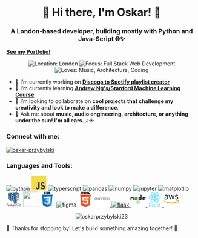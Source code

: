 <h1 align="center">👋 Hi there, I'm Oskar! 🚀</h1>
<h3 align="center">A London-based developer, building mostly with Python and Java-Script 🌐✨</h3>

**<a style="text-align:center" href="https://oskarprzybylski23.github.io/Portfolio-Website/">See my Portfolio!</a>**

<p align="center">
  <img src="https://img.shields.io/badge/Lives-London-1abc9c?style=flat-square" alt="Location: London">
  <img src="https://img.shields.io/badge/Focus-Full%20Stack%20Web%20Development-blueviolet?style=flat-square" alt="Focus: Full Stack Web Development">
  <img src="https://img.shields.io/badge/Loves-Music%20%E2%99%AB%EF%B8%8F%2C%20Architecture%20%E2%9C%A8%2C%20Coding%20%F0%9F%9A%80-ff69b4?style=flat-square" alt="Loves: Music, Architecture, Coding">
</p>

- 🔭 I’m currently working on **[Discogs to Spotify playlist creator](https://github.com/oskarprzybylski23/Discogs-Spotify-Playlist-Creator.git)**
- 🌱 I’m currently learning **[Andrew Ng's/Stanford Machine Learning Course](https://www.coursera.org/specializations/machine-learning-introduction)**
- 👯 I’m looking to collaborate on **cool projects that challenge my creativity and look to make a difference**.
- 💬 Ask me about **music, audio engineering, architecture, or anything under the sun! I'm all ears.** 🎶☀️

<h3 align="left">Connect with me:</h3>
<p align="left">
  <a href="https://linkedin.com/in/oskar-przybylski" target="_blank">
    <img src="https://raw.githubusercontent.com/rahuldkjain/github-profile-readme-generator/master/src/images/icons/Social/linked-in-alt.svg" alt="oskar-przybylski" height="30" width="40" />
  </a>
</p>

<h3 align="left">Languages and Tools:</h3>
<p align="left">
  <img src="https://cdn.jsdelivr.net/gh/devicons/devicon@latest/icons/python/python-original-wordmark.svg" alt="python" width="40" height="40"/>
  <img src="https://raw.githubusercontent.com/devicons/devicon/master/icons/javascript/javascript-original.svg" alt="javascript" width="40" height="40"/>
  <img src="https://cdn.jsdelivr.net/gh/devicons/devicon@latest/icons/typescript/typescript-original.svg" alt="typerscript" width="40" height="40"/>
  <img src="https://cdn.jsdelivr.net/gh/devicons/devicon@latest/icons/pandas/pandas-original-wordmark.svg" alt="pandas" width="40" height="40"/>
  <img src="https://cdn.jsdelivr.net/gh/devicons/devicon@latest/icons/numpy/numpy-original-wordmark.svg" alt="numpy" width="40" height="40"/>
  <img src="https://cdn.jsdelivr.net/gh/devicons/devicon@latest/icons/jupyter/jupyter-original-wordmark.svg" alt="jupyter" width="40" height="40"/>
  <img src="https://cdn.jsdelivr.net/gh/devicons/devicon@latest/icons/matplotlib/matplotlib-plain-wordmark.svg" alt="matplotlib" width="40" height="40"/>
  <img src="https://raw.githubusercontent.com/devicons/devicon/master/icons/postgresql/postgresql-original-wordmark.svg" alt="postgresql" width="40" height="40"/>
  <img src="https://cdn.jsdelivr.net/gh/devicons/devicon@latest/icons/sqlite/sqlite-original-wordmark.svg" width="40" height="40"/>
  <img src="https://raw.githubusercontent.com/devicons/devicon/master/icons/css3/css3-original-wordmark.svg" alt="css3" width="40" height="40"/>
  <img src="https://www.vectorlogo.zone/logos/figma/figma-icon.svg" alt="figma" width="40" height="40"/>
  <img src="https://raw.githubusercontent.com/devicons/devicon/master/icons/html5/html5-original-wordmark.svg" alt="html5" width="40" height="40"/>
  <a href="https://expressjs.com" target="_blank" rel="noreferrer"> <img src="https://raw.githubusercontent.com/devicons/devicon/master/icons/express/express-original-wordmark.svg" alt="express" width="40" height="40"/> </a> <a href="https://flask.palletsprojects.com/" target="_blank" rel="noreferrer"> <img src="https://www.vectorlogo.zone/logos/pocoo_flask/pocoo_flask-icon.svg" alt="flask" width="40" height="40"/> </a> <a href="https://nodejs.org" target="_blank" rel="noreferrer"> <img src="https://raw.githubusercontent.com/devicons/devicon/master/icons/nodejs/nodejs-original-wordmark.svg" alt="nodejs" width="40" height="40"/> </a> <a href="https://reactjs.org/" target="_blank" rel="noreferrer"> <img src="https://raw.githubusercontent.com/devicons/devicon/master/icons/react/react-original-wordmark.svg" alt="react" width="40" height="40"/> </a> 
  <a href="https://aws.amazon.com" target="_blank" rel="noreferrer"> <img src="https://raw.githubusercontent.com/devicons/devicon/master/icons/amazonwebservices/amazonwebservices-original-wordmark.svg" alt="aws" width="40" height="40"/> </a>
</p>

<p align="center">
  <img src="https://github-readme-stats.vercel.app/api/top-langs?username=oskarprzybylski23&show_icons=true&theme=tokyonight&locale=en&layout=donut" alt="oskarprzybylski23" />
</p>

🎉 Thanks for stopping by! Let's build something amazing together! 🚀
